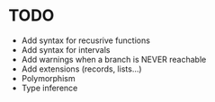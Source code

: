 # TODO

- Add syntax for recusrive functions
- Add syntax for intervals
- Add warnings when a branch is NEVER reachable
- Add extensions (records, lists...)
- Polymorphism
- Type inference
